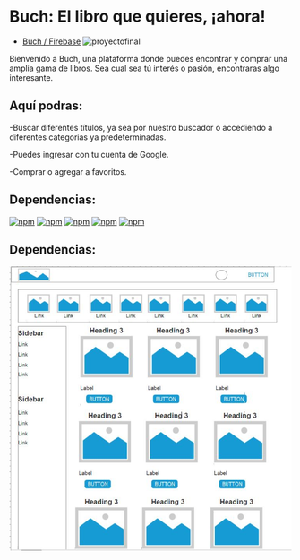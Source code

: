 # Buch: El libro que quieres, ¡ahora! 

 * [Buch / Firebase](https://e-buch.firebaseapp.com/) 
 ![proyectofinal](https://user-images.githubusercontent.com/32287504/38072970-4abe4f7c-32ff-11e8-9eb2-b3f9db5ff1e3.png)
 
Bienvenido a Buch, una plataforma donde puedes encontrar y comprar una amplia gama de libros. Sea cual sea tú interés o pasión, encontraras algo interesante.

## Aquí podras:
-Buscar diferentes títulos, ya sea por nuestro buscador o accediendo a diferentes categorias ya predeterminadas.

-Puedes ingresar con tu cuenta de Google.

-Comprar o agregar a favoritos.


## Dependencias:
[![npm](https://img.shields.io/badge/react-16.2.0-brightgreen.svg)]()
[![npm](https://img.shields.io/badge/prop--types-15.6.1-brightgreen.svg)]()
[![npm](https://img.shields.io/badge/react--bootstrap-0.32.1-brightgreen.svg)]()
[![npm](https://img.shields.io/badge/firebase-4.11.0-brightgreen.svg)]()
[![npm](https://img.shields.io/badge/react--redux-5.0.7-brightgreen.svg)]()

## Dependencias:
![alt text](https://github.com/ValeOlivares/buch/blob/master/public/wireframe.JPG?raw=true)